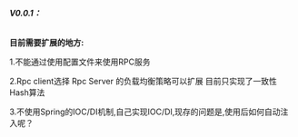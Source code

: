 ###### **V0.0.1：**

**目前需要扩展的地方:**



1.不能通过使用配置文件来使用RPC服务

2.Rpc client选择 Rpc Server 的负载均衡策略可以扩展 目前只实现了一致性Hash算法

3.不使用Spring的IOC/DI机制,自己实现IOC/DI,现存的问题是,使用后如何自动注入呢？

